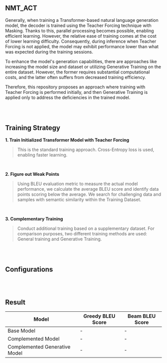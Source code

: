 ## NMT_ACT
Generally, when training a Transformer-based natural language generation model, the decoder is trained using the Teacher Forcing technique with Masking. Thanks to this, parallel processing becomes possible, enabling efficient learning. However, the relative ease of training comes at the cost of lower learning difficulty. Consequently, during inference when Teacher Forcing is not applied, the model may exhibit performance lower than what was expected during the training sessions.

To enhance the model's generation capabilities, there are approaches like increasing the model size and dataset or utilizing Generative Training on the entire dataset. However, the former requires substantial computational costs, and the latter often suffers from decreased training efficiency.

Therefore, this repository proposes an approach where training with Teacher Forcing is performed initially, and then Generative Training is applied only to address the deficiencies in the trained model.

<br><br>

## Training Strategy

**1. Train Initialized Transformer Model with Teacher Forcing** <br>
> This is the standard training approach. Cross-Entropy loss is used, enabling faster learning.

<br>

**2. Figure out Weak Points** <br>
> Using BLEU evaluation metric to measure the actual model performance, we calculate the average BLEU score and identify data points scoring below the average. We search for challenging data and samples with semantic similarity within the Training Dataset.

<br>

**3. Complementary Training** <br>
> Conduct additional training based on a supplementary dataset. 
  For comparison purposes, two different training methods are used: General training and Generative Training.

<br><br>

## Configurations

<br><br>

## Result

| Model | Greedy BLEU Score | Beam BLEU Score |
|---|---|---|
| Base Model |-|-|
| Complemented Model |-|-|
| Complemented Generative Model |-|-|

<br><br>
